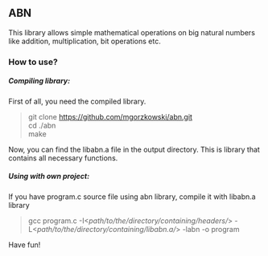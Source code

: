 ## ABN
This library allows simple mathematical operations on big natural numbers like addition, multiplication, bit operations etc.

### How to use?
##### Compiling library:
First of all, you need the compiled library.
>git clone https://github.com/mgorzkowski/abn.git  
>cd ./abn  
>make  

Now, you can find the libabn.a file in the output directory. This is library that contains all necessary functions.

##### Using with own project:
If you have program.c source file using abn library, compile it with libabn.a library
>gcc program.c -I<_path/to/the/directory/containing/headers/_> -L<_path/to/the/directory/containing/libabn.a/_> -labn -o program

Have fun!
